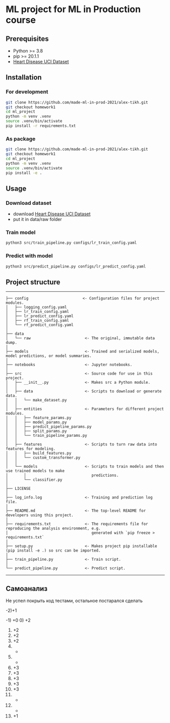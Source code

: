 # ML project for ML in Production course

## Prerequisites

* Python >= 3.8
* pip >= 20.1.1
* [Heart Disease UCI Dataset](https://www.kaggle.com/ronitf/heart-disease-uci)

## Installation

### For development

```bash
git clone https://github.com/made-ml-in-prod-2021/alex-tikh.git
git checkout homework1
cd ml_project
python -m venv .venv
source .venv/bin/activate
pip install -r requirements.txt
```

### As package

```bash
git clone https://github.com/made-ml-in-prod-2021/alex-tikh.git
git checkout homework1
cd ml_project
python -m venv .venv
source .venv/bin/activate
pip install -e .
```

## Usage

### Download dataset

* download [Heart Disease UCI Dataset](https://www.kaggle.com/ronitf/heart-disease-uci)
* put it in data/raw folder

### Train model

```bash
python3 src/train_pipeline.py configs/lr_train_config.yaml
```

### Predict with model

```bash
python3 src/predict_pipeline.py configs/lr_predict_config.yaml
```

## Project structure

------------

    ├── config                        <- Configuration files for project modules.
    │   ├── logging_config.yaml
    │   ├── lr_train_config.yaml
    │   ├── lr_predict_config.yaml
    │   ├── rf_train_config.yaml
    │   └── rf_predict_config.yaml
    │
    ├── data
    │   └── raw                        <- The original, immutable data dump.
    │
    ├── models                         <- Trained and serialized models, model predictions, or model summaries.
    │
    ├── notebooks                      <- Jupyter notebooks.
    │
    ├── src                            <- Source code for use in this project.
    │   ├── __init__.py                <- Makes src a Python module.
    │   │
    │   ├── data                       <- Scripts to download or generate data.
    │   │   └── make_dataset.py
    │   │
    │   ├── entities                   <- Parameters for different project modules.
    │   │   ├── feature_params.py
    │   │   ├── model_params.py
    │   │   ├── predict_pipeline_params.py
    │   │   ├── split_params.py
    │   │   └── train_pipeline_params.py    
    │   │
    │   ├── features                   <- Scripts to turn raw data into features for modeling.
    │   │   ├── build_features.py
    │   │   └── custom_transformer.py  
    │   │
    │   └── models                     <- Scripts to train models and then use trained models to make
    │       │                             predictions.
    │       └── classifier.py
    │
    ├── LICENSE
    │
    ├── log_info.log                   <- Training and prediction log file.
    │
    ├── README.md                      <- The top-level README for developers using this project.
    │
    ├── requirements.txt               <- The requirements file for reproducing the analysis environment, e.g.
    │                                     generated with `pip freeze > requirements.txt`
    │
    ├── setup.py                       <- Makes project pip installable (pip install -e .) so src can be imported.
    │
    ├── train_pipeline.py              <- Train script.
    │
    └── predict_pipeline.py            <- Predict script.


------------

## Самоанализ

Не успел покрыть код тестами, остальное постарался сделать

-2)+1

-1) +0
0) +2
1) +2
2) +2
3) +2
4) -
5) -
6) +3
7) +3
8) +3
9) +3
10) +3
11) -
12) -
13) +1
